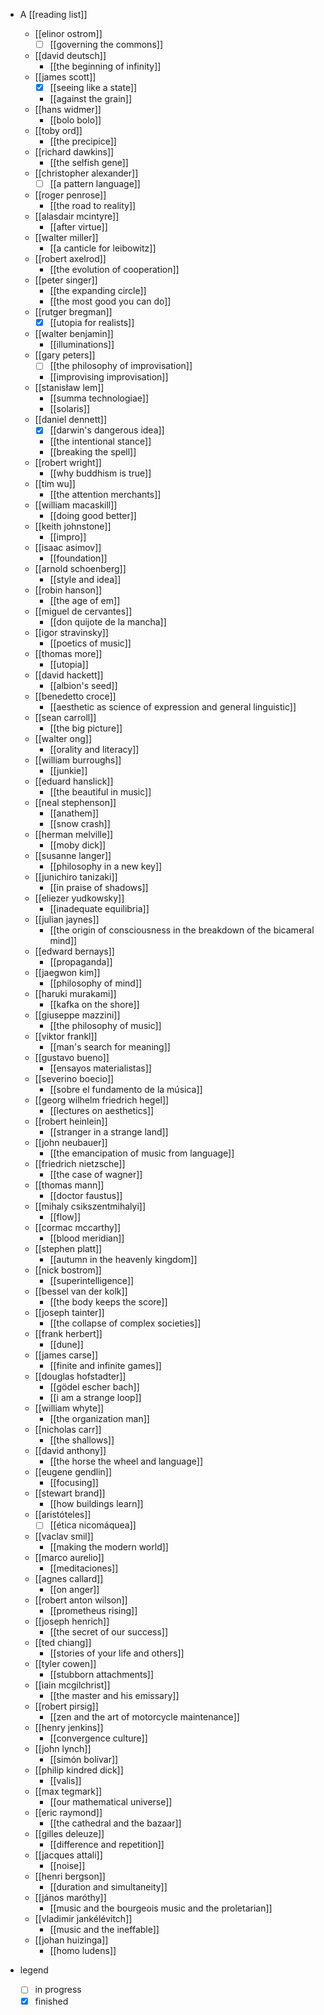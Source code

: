 - A [[reading list]]
  - [[elinor ostrom]]
    - [ ] [[governing the commons]]
  - [[david deutsch]] 
    - [[the beginning of infinity]]
  - [[james scott]]
    - [x] [[seeing like a state]]
    - [[against the grain]] 
  - [[hans widmer]]
    - [[bolo bolo]]
  - [[toby ord]]
    - [[the precipice]]
  - [[richard dawkins]]
    - [[the selfish gene]]
  - [[christopher alexander]]
    - [ ] [[a pattern language]]
  - [[roger penrose]]
     - [[the road to reality]]
  - [[alasdair mcintyre]]
    - [[after virtue]] 
  - [[walter miller]]
    - [[a canticle for leibowitz]]
  - [[robert axelrod]]
    - [[the evolution of cooperation]]
  - [[peter singer]]
    - [[the expanding circle]]
    - [[the most good you can do]]
  - [[rutger bregman]]
    - [x] [[utopia for realists]]
  - [[walter benjamin]]
    - [[illuminations]]
  - [[gary peters]]
    - [ ] [[the philosophy of improvisation]]
    - [[improvising improvisation]]
  - [[stanisław lem]]
    - [[summa technologiae]]
    - [[solaris]]
  - [[daniel dennett]]
    - [x] [[darwin's dangerous idea]]
    - [[the intentional stance]]
    - [[breaking the spell]]
  - [[robert wright]]
    - [[why buddhism is true]]
  - [[tim wu]]
    - [[the attention merchants]]
  - [[william macaskill]] 
    - [[doing good better]]
  - [[keith johnstone]]
    - [[impro]]
  - [[isaac asimov]]
    - [[foundation]]
  - [[arnold schoenberg]]
    - [[style and idea]]
  - [[robin hanson]]
    - [[the age of em]]
  - [[miguel de cervantes]]
    - [[don quijote de la mancha]]
  - [[igor stravinsky]]
    - [[poetics of music]]
  - [[thomas more]]
    - [[utopia]]
  - [[david hackett]]
    - [[albion's seed]]
  - [[benedetto croce]]
    - [[aesthetic as science of expression and general linguistic]]
  - [[sean carroll]]
    - [[the big picture]]
  - [[walter ong]]
    - [[orality and literacy]]
  - [[william burroughs]] 
    - [[junkie]]
  - [[eduard hanslick]]
    - [[the beautiful in music]]
  - [[neal stephenson]]
    - [[anathem]]
    - [[snow crash]]
  - [[herman melville]]
    - [[moby dick]]
  - [[susanne langer]]
    - [[philosophy in a new key]]
  - [[junichiro tanizaki]]
    - [[in praise of shadows]]
  - [[eliezer yudkowsky]]
    - [[inadequate equilibria]]
  - [[julian jaynes]]
    - [[the origin of consciousness in the breakdown of the bicameral mind]]
  - [[edward bernays]]
    - [[propaganda]]
  - [[jaegwon kim]]
    - [[philosophy of mind]]
  - [[haruki murakami]]
    - [[kafka on the shore]]
  - [[giuseppe mazzini]]
    - [[the philosophy of music]]
  - [[viktor frankl]]
    - [[man's search for meaning]]
  - [[gustavo bueno]]
    - [[ensayos materialistas]]
  - [[severino boecio]]
    - [[sobre el fundamento de la música]]
  - [[georg wilhelm friedrich hegel]]
    - [[lectures on aesthetics]]
  - [[robert heinlein]]
    - [[stranger in a strange land]]
  - [[john neubauer]]
    - [[the emancipation of music from language]] 
  - [[friedrich nietzsche]]
    - [[the case of wagner]]
  - [[thomas mann]]
    - [[doctor faustus]]
  - [[mihaly csikszentmihalyi]]
    - [[flow]] 
  - [[cormac mccarthy]]
    - [[blood meridian]]
  - [[stephen platt]]
    - [[autumn in the heavenly kingdom]]
  - [[nick bostrom]]
    - [[superintelligence]]
  - [[bessel van der kolk]]
    - [[the body keeps the score]]
  - [[joseph tainter]]
    - [[the collapse of complex societies]]
  - [[frank herbert]]
    - [[dune]]
  - [[james carse]]
    - [[finite and infinite games]]
  - [[douglas hofstadter]]
    - [[gödel escher bach]]
    - [[i am a strange loop]]
  - [[william whyte]]
    - [[the organization man]]
  - [[nicholas carr]]
    - [[the shallows]]
  - [[david anthony]]
    - [[the horse the wheel and language]]
  - [[eugene gendlin]]
    - [[focusing]]
  - [[stewart brand]]
    - [[how buildings learn]]
  - [[aristóteles]]
    - [ ] [[ética nicomáquea]]
  - [[vaclav smil]]
    - [[making the modern world]]
  - [[marco aurelio]]
    - [[meditaciones]]
  - [[agnes callard]]
    - [[on anger]]
  - [[robert anton wilson]]
    - [[prometheus rising]]
  - [[joseph henrich]]
    - [[the secret of our success]]
  - [[ted chiang]]
    - [[stories of your life and others]]
  - [[tyler cowen]]
    - [[stubborn attachments]]
  - [[iain mcgilchrist]]
    - [[the master and his emissary]]
  - [[robert pirsig]]
    - [[zen and the art of motorcycle maintenance]]
  - [[henry jenkins]]
    - [[convergence culture]]
  - [[john lynch]]
    - [[simón bolívar]]
  - [[philip kindred dick]]
    - [[valis]]
  - [[max tegmark]]
    - [[our mathematical universe]]
  - [[eric raymond]]
    - [[the cathedral and the bazaar]]
  - [[gilles deleuze]]
    - [[difference and repetition]]
  - [[jacques attali]]
    - [[noise]]
  - [[henri bergson]]
    - [[duration and simultaneity]]
  - [[jános maróthy]]
    - [[music and the bourgeois music and the proletarian]]
  - [[vladimir jankélévitch]]
    - [[music and the ineffable]]
  - [[johan huizinga]]
    - [[homo ludens]]

- legend
  - [ ] in progress 
  - [x] finished
